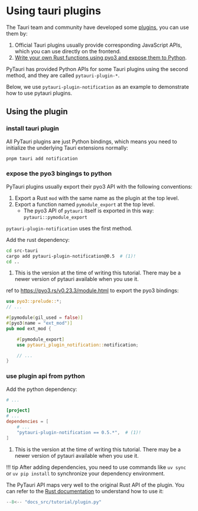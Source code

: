 # Using tauri plugins

The Tauri team and community have developed some [plugins](https://tauri.app/plugin/), you can use them by:

1. Official Tauri plugins usually provide corresponding JavaScript APIs, which you can use directly on the frontend.
2. [Write your own Rust functions using pyo3 and expose them to Python](https://pyo3.rs/v0.23.3/function.html).

PyTauri has provided Python APIs for some Tauri plugins using the second method, and they are called `pytauri-plugin-*`.

Below, we use `pytauri-plugin-notification` as an example to demonstrate how to use pytauri plugins.

## Using the plugin

### install tauri plugin

All PyTauri plugins are just Python bindings, which means you need to initialize the underlying Tauri extensions normally:

```bash
pnpm tauri add notification
```

### expose the pyo3 bingings to python

PyTauri plugins usually export their pyo3 API with the following conventions:

1. Export a Rust `mod` with the same name as the plugin at the top level.
2. Export a function named `pymodule_export` at the top level.
    - The pyo3 API of `pytauri` itself is exported in this way: `pytauri::pymodule_export`

`pytauri-plugin-notification` uses the first method.

Add the rust dependency:

```bash
cd src-tauri
cargo add pytauri-plugin-notification@0.5  # (1)!
cd ..
```

1. This is the version at the time of writing this tutorial. There may be a newer version of pytauri available when you use it.

ref to <https://pyo3.rs/v0.23.3/module.html> to export the pyo3 bindings:

```rust title="src-tauri/src/lib.rs"
use pyo3::prelude::*;
// ...

#[pymodule(gil_used = false)]
#[pyo3(name = "ext_mod")]
pub mod ext_mod {

    #[pymodule_export]
    use pytauri_plugin_notification::notification;

    // ...
}
```

### use plugin api from python

Add the python dependency:

```toml title="src-tauri/pyproject.toml"
# ...

[project]
# ...
dependencies = [
    # ...
    "pytauri-plugin-notification == 0.5.*",  # (1)!
]
```

1. This is the version at the time of writing this tutorial. There may be a newer version of pytauri available when you use it.

!!! tip
    After adding dependencies, you need to use commands like `uv sync` or `uv pip install` to synchronize your dependency environment.

The PyTauri API maps very well to the original Rust API of the plugin. You can refer to the [Rust documentation](https://tauri.app/plugin/notification/) to understand how to use it:

```python title="src-tauri/python/__init__.py"
--8<-- "docs_src/tutorial/plugin.py"
```
